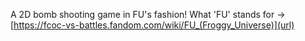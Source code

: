 A 2D bomb shooting game in FU's fashion! What 'FU' stands for -> [https://fcoc-vs-battles.fandom.com/wiki/FU_(Froggy_Universe)](url)
